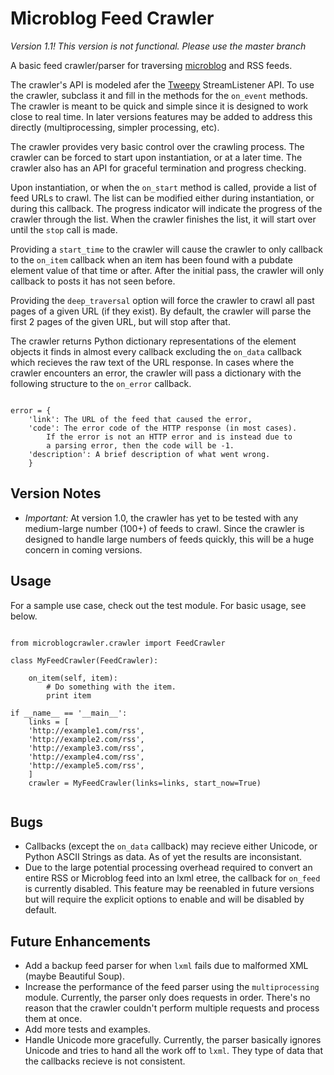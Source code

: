 # Microblog Feed Crawler

*Version 1.1! This version is not functional. Please use the master branch*

A basic feed crawler/parser for traversing [microblog][1] and RSS feeds.  

[1]: http://openmicroblog.com

The crawler's API is modeled afer the [Tweepy][2] StreamListener API. To use the crawler, subclass it and fill in the methods for the `on_event` methods. The crawler is meant to be quick and simple since it is designed to work close to real time. In later versions features may be added to address this directly (multiprocessing, simpler processing, etc). 

[2]: https://github.com/tweepy/tweepy

The crawler provides very basic control over the crawling process. The crawler can be forced to start upon instantiation, or at a later time. The crawler also has an API for graceful termination and progress checking.

Upon instantiation, or when the `on_start` method is called, provide a list of feed URLs to crawl. The list can be modified either during instantiation, or during this callback.  The progress indicator will indicate the progress of the crawler through the list. When the crawler finishes the list, it will start over until the `stop` call is made. 

Providing a `start_time` to the crawler will cause the crawler to only callback to the `on_item` callback when an item has been found with a pubdate element value of that time or after. After the initial pass, the crawler will only callback to posts it has not seen before.

Providing the `deep_traversal` option will force the crawler to crawl all past pages of a given URL (if they exist). By default, the crawler will parse the first 2 pages of the given URL, but will stop after that.

The crawler returns Python dictionary representations of the element objects it finds in almost every callback excluding the `on_data` callback which recieves the raw text of the URL response. In cases where the crawler encounters an error, the crawler will pass a dictionary with the following structure to the `on_error` callback.

<pre><code>
error = {
    'link': The URL of the feed that caused the error,
    'code': The error code of the HTTP response (in most cases). 
        If the error is not an HTTP error and is instead due to 
        a parsing error, then the code will be -1.
    'description': A brief description of what went wrong.
    }
</code></pre>

## Version Notes

- *Important:* At version 1.0, the crawler has yet to be tested with any medium-large number (100+) of feeds to crawl. Since the crawler is designed to handle large numbers of feeds quickly, this will be a huge concern in coming versions.  

## Usage

For a sample use case, check out the test module. For basic usage, see below.

<pre><code>
from microblogcrawler.crawler import FeedCrawler

class MyFeedCrawler(FeedCrawler):
    
    on_item(self, item):
        # Do something with the item.
        print item

if __name__ == '__main__':
    links = [
    'http://example1.com/rss',
    'http://example2.com/rss',
    'http://example3.com/rss',
    'http://example4.com/rss',
    'http://example5.com/rss',
    ]
    crawler = MyFeedCrawler(links=links, start_now=True)

</code></pre>
## Bugs

- Callbacks (except the `on_data` callback) may recieve either Unicode, or Python ASCII Strings as data. As of yet the results are inconsistant. 
- Due to the large potential processing overhead required to convert an entire RSS or Microblog feed into an lxml etree, the callback for `on_feed` is currently disabled. This feature may be reenabled in future versions but will require the explicit options to enable and will be disabled by default.

## Future Enhancements

- Add a backup feed parser for when `lxml` fails due to malformed XML (maybe Beautiful Soup).
- Increase the performance of the feed parser using the `multiprocessing` module. Currently, the parser only does requests in order. There's no reason that the crawler couldn't perform multiple requests and process them at once.
- Add more tests and examples.
- Handle Unicode more gracefully. Currently, the parser basically ignores Unicode and tries to hand all the work off to `lxml`. They type of data that the callbacks recieve is not consistent.
